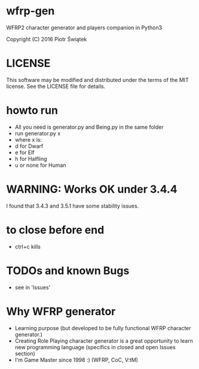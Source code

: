 # wfrp-gen
WFRP2 character generator and players companion in Python3

Copyright (C) 2016 Piotr Świątek

# LICENSE
This software may be modified and distributed under the terms
of the MIT license.  See the LICENSE file for details.

# howto run
- All you need is generator.py and Being.py in the same folder
- run generator.py x
- where x is:
- d for Dwarf
- e for Elf
- h for Halfling
- u or none for Human

# WARNING: Works OK under 3.4.4
I found that 3.4.3 and 3.5.1 have some stability issues.


# to close before end
- ctrl+c kills 

# TODOs and known Bugs
- see in 'Issues'

# Why WFRP generator
- Learning purpose (but developed to be fully functional WFRP character generator.)
- Creating Role Playing character generator is a great opportunity to learn new programming language (specifics in closed and open Issues section)
- I'm Game Master since 1998 :) (WFRP, CoC, V:tM)
